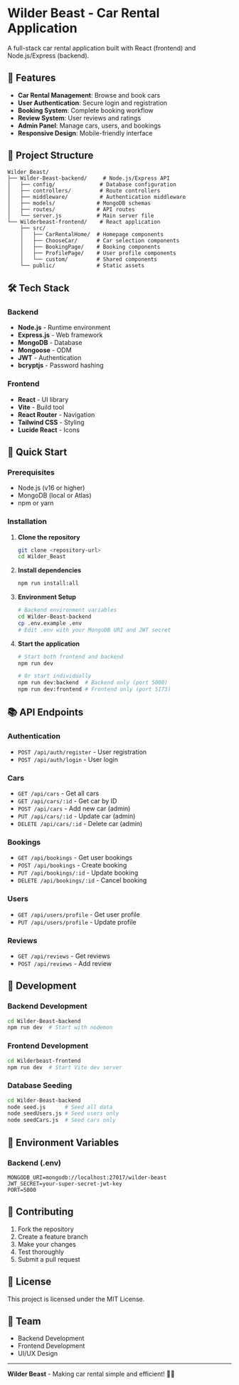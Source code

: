 # Wilder Beast - Car Rental Application

A full-stack car rental application built with React (frontend) and Node.js/Express (backend).

## 🚀 Features

- **Car Rental Management**: Browse and book cars
- **User Authentication**: Secure login and registration
- **Booking System**: Complete booking workflow
- **Review System**: User reviews and ratings
- **Admin Panel**: Manage cars, users, and bookings
- **Responsive Design**: Mobile-friendly interface

## 📁 Project Structure

```
Wilder_Beast/
├── Wilder-Beast-backend/     # Node.js/Express API
│   ├── config/              # Database configuration
│   ├── controllers/         # Route controllers
│   ├── middleware/          # Authentication middleware
│   ├── models/             # MongoDB schemas
│   ├── routes/             # API routes
│   └── server.js           # Main server file
└── Wilderbeast-frontend/    # React application
    ├── src/
    │   ├── CarRentalHome/  # Homepage components
    │   ├── ChooseCar/      # Car selection components
    │   ├── BookingPage/    # Booking components
    │   ├── ProfilePage/    # User profile components
    │   └── custom/         # Shared components
    └── public/             # Static assets
```

## 🛠️ Tech Stack

### Backend
- **Node.js** - Runtime environment
- **Express.js** - Web framework
- **MongoDB** - Database
- **Mongoose** - ODM
- **JWT** - Authentication
- **bcryptjs** - Password hashing

### Frontend
- **React** - UI library
- **Vite** - Build tool
- **React Router** - Navigation
- **Tailwind CSS** - Styling
- **Lucide React** - Icons

## 🚀 Quick Start

### Prerequisites
- Node.js (v16 or higher)
- MongoDB (local or Atlas)
- npm or yarn

### Installation

1. **Clone the repository**
   ```bash
   git clone <repository-url>
   cd Wilder_Beast
   ```

2. **Install dependencies**
   ```bash
   npm run install:all
   ```

3. **Environment Setup**
   ```bash
   # Backend environment variables
   cd Wilder-Beast-backend
   cp .env.example .env
   # Edit .env with your MongoDB URI and JWT secret
   ```

4. **Start the application**
   ```bash
   # Start both frontend and backend
   npm run dev
   
   # Or start individually
   npm run dev:backend  # Backend only (port 5000)
   npm run dev:frontend # Frontend only (port 5173)
   ```

## 📚 API Endpoints

### Authentication
- `POST /api/auth/register` - User registration
- `POST /api/auth/login` - User login

### Cars
- `GET /api/cars` - Get all cars
- `GET /api/cars/:id` - Get car by ID
- `POST /api/cars` - Add new car (admin)
- `PUT /api/cars/:id` - Update car (admin)
- `DELETE /api/cars/:id` - Delete car (admin)

### Bookings
- `GET /api/bookings` - Get user bookings
- `POST /api/bookings` - Create booking
- `PUT /api/bookings/:id` - Update booking
- `DELETE /api/bookings/:id` - Cancel booking

### Users
- `GET /api/users/profile` - Get user profile
- `PUT /api/users/profile` - Update profile

### Reviews
- `GET /api/reviews` - Get reviews
- `POST /api/reviews` - Add review

## 🔧 Development

### Backend Development
```bash
cd Wilder-Beast-backend
npm run dev  # Start with nodemon
```

### Frontend Development
```bash
cd Wilderbeast-frontend
npm run dev  # Start Vite dev server
```

### Database Seeding
```bash
cd Wilder-Beast-backend
node seed.js      # Seed all data
node seedUsers.js # Seed users only
node seedCars.js  # Seed cars only
```

## 📝 Environment Variables

### Backend (.env)
```env
MONGODB_URI=mongodb://localhost:27017/wilder-beast
JWT_SECRET=your-super-secret-jwt-key
PORT=5000
```

## 🤝 Contributing

1. Fork the repository
2. Create a feature branch
3. Make your changes
4. Test thoroughly
5. Submit a pull request

## 📄 License

This project is licensed under the MIT License.

## 👥 Team

- Backend Development
- Frontend Development
- UI/UX Design

---

**Wilder Beast** - Making car rental simple and efficient! 🚗✨ 